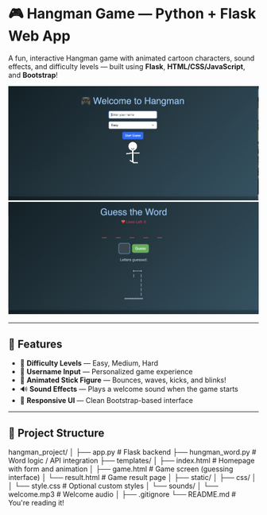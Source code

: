 # 🎮 Hangman Game — Python + Flask Web App

A fun, interactive Hangman game with animated cartoon characters, sound effects, and difficulty levels — built using **Flask**, **HTML/CSS/JavaScript**, and **Bootstrap**!

![Hangman UI](./static/images/screenshot.png)
![Hangman UI](./static/images/screenshot2.png)

---

## 🚀 Features

- 🧠 **Difficulty Levels** — Easy, Medium, Hard
- 👦 **Username Input** — Personalized game experience
- 💃 **Animated Stick Figure** — Bounces, waves, kicks, and blinks!
- 🔊 **Sound Effects** — Plays a welcome sound when the game starts
- 🧩 **Responsive UI** — Clean Bootstrap-based interface

---

## 📁 Project Structure


hangman_project/
│
├── app.py                    # Flask backend
├── hungman_word.py          # Word logic / API integration
├── templates/
│   ├── index.html           # Homepage with form and animation
│   ├── game.html            # Game screen (guessing interface)
│   └── result.html          # Game result page
│
├── static/
│   ├── css/
│   │   └── style.css        # Optional custom styles
│   └── sounds/
│       └── welcome.mp3      # Welcome audio
│
├── .gitignore
└── README.md                # You're reading it!
